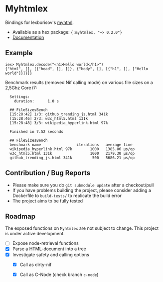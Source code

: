 # Myhtmlex

Bindings for lexborisov's [myhtml](https://github.com/lexborisov/myhtml).

* Available as a hex package: `{:myhtmlex, "~> 0.2.0"}`
* [Documentation](https://hexdocs.pm/myhtmlex/Myhtmlex.html)

## Example

    iex> Myhtmlex.decode("<h1>Hello world</h1>")
    {"html", [], [{"head", [], []}, {"body", [], [{"h1", [], ["Hello world"]}]}]}

  Benchmark results (removed Nif calling mode) on various file sizes on a 2,5Ghz Core i7:

      Settings:
        duration:      1.0 s

      ## FileSizesBench
      [15:28:42] 1/3: github_trending_js.html 341k
      [15:28:46] 2/3: w3c_html5.html 131k
      [15:28:48] 3/3: wikipedia_hyperlink.html 97k

      Finished in 7.52 seconds

      ## FileSizesBench
      benchmark name                iterations   average time
      wikipedia_hyperlink.html 97k        1000   1385.86 µs/op
      w3c_html5.html 131k                 1000   2179.30 µs/op
      github_trending_js.html 341k         500   5686.21 µs/op

## Contribution / Bug Reports

* Please make sure you do `git submodule update` after a checkout/pull
* If you have problems building the project, please consider adding a Dockerfile to `build-tests/` to replicate the build error
* The project aims to be fully tested

## Roadmap

The exposed functions on `Myhtmlex` are not subject to change.
This project is under active development.

* [ ] Expose node-retrieval functions
* [x] Parse a HTML-document into a tree
* [x] Investigate safety and calling options
  * [x] Call as dirty-nif
  * [x] Call as C-Node (check branch `c-node`)

